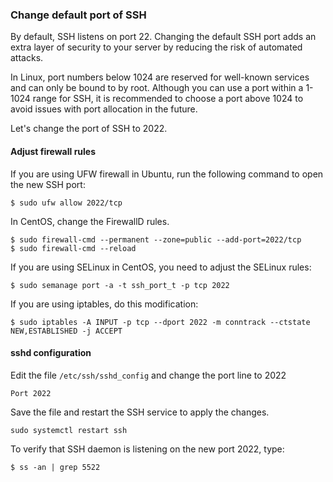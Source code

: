 ### Change default port of SSH
By default, SSH listens on port 22. Changing the default SSH port adds an extra layer of security to your server by reducing the risk of automated attacks.

In Linux, port numbers below 1024 are reserved for well-known services and can only be bound to by root. Although you can use a port within a 1-1024 range for SSH, it is recommended to choose a port above 1024 to avoid issues with port allocation in the future.

Let's change the port of SSH to 2022.

#### Adjust firewall rules
If you are using UFW firewall in Ubuntu, run the following command to open the new SSH port:
```
$ sudo ufw allow 2022/tcp
```
In CentOS, change the FirewallD rules.
```
$ sudo firewall-cmd --permanent --zone=public --add-port=2022/tcp
$ sudo firewall-cmd --reload
```

If you are using SELinux in CentOS, you need to adjust the SELinux rules:
```
$ sudo semanage port -a -t ssh_port_t -p tcp 2022
```
If you are using iptables, do this modification:
```
$ sudo iptables -A INPUT -p tcp --dport 2022 -m conntrack --ctstate NEW,ESTABLISHED -j ACCEPT
```
#### sshd configuration
Edit the file ```/etc/ssh/sshd_config``` and change the port line to 2022
```
Port 2022
```
Save the file and restart the SSH service to apply the changes.
```
sudo systemctl restart ssh
```

To verify that SSH daemon is listening on the new port 2022, type:
```
$ ss -an | grep 5522
```

